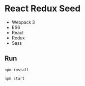# React Redux Seed

- Webpack 3
- ES6
- React
- Redux
- Sass

## Run

```
npm install
```

```
npm start
```


